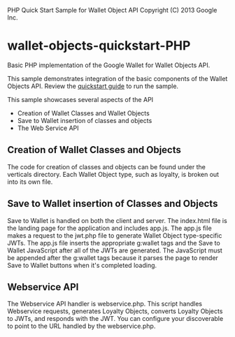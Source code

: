 PHP Quick Start Sample for Wallet Object API Copyright (C) 2013 Google Inc.

wallet-objects-quickstart-PHP
==============================

Basic PHP implementation of the Google Wallet for Wallet Objects API.

This sample demonstrates integration of the basic components of the Wallet Objects API. Review the [quickstart guide](https://developers.google.com/commerce/wallet/objects/quickstart-php) to run the sample.

This sample showcases several aspects of the API
* Creation of Wallet Classes and Wallet Objects
* Save to Wallet insertion of classes and objects
* The Web Service API

## Creation of Wallet Classes and Objects
The code for creation of classes and objects can be found under the verticals directory. Each Wallet Object type, such as loyalty, is broken out into its own file.

## Save to Wallet insertion of Classes and Objects
Save to Wallet is handled on both the client and server. The index.html file is the landing page for the application and includes app.js. The app.js file makes a request to the jwt.php file to generate Wallet Object type-specific JWTs. The app.js file inserts the appropriate g:wallet tags and the Save to Wallet JavaScript after all of the JWTs are generated. The JavaScript must be appended after the g:wallet tags because it parses the page to render Save to Wallet buttons when it's completed loading.

## Webservice API
The Webservice API handler is webservice.php. This script handles Webservice requests, generates Loyalty Objects, converts Loyalty Objects to JWTs, and responds with the JWT. You can configure your discoverable to point to the URL handled by the webservice.php.
